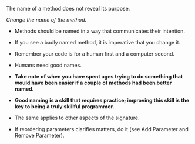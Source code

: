 The name of a method does not reveal its purpose.

*Change the name of the method.*

+ Methods should be named in a way that communicates their intention.

+ If you see a badly named method, it is imperative that you change it.
+ Remember your code is for a human first and a computer second.
+ Humans need good names.
+ **Take note of when you have spent ages trying to do something that would have been easier if a couple of methods had been better named.**
+ **Good naming is a skill that requires practice; improving this skill is the key to being a truly skillful programmer.**
+ The same applies to other aspects of the signature.
+ If reordering parameters clarifies matters, do it (see Add Parameter and Remove Parameter).

